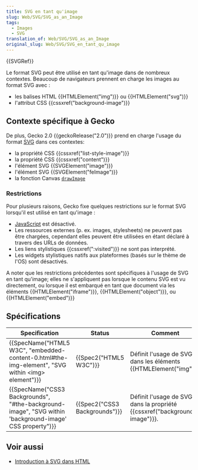 ```yaml
---
title: SVG en tant qu'image
slug: Web/SVG/SVG_as_an_Image
tags:
  - Images
  - SVG
translation_of: Web/SVG/SVG_as_an_Image
original_slug: Web/SVG/SVG_en_tant_qu_image
---
```

{{SVGRef}}

Le format SVG peut être utilisé en tant qu'image dans de nombreux contextes. Beaucoup de navigateurs prennent en charge les images au format SVG avec :

- les balises HTML {{HTMLElement("img")}} ou {{HTMLElement("svg")}}
- l'attribut CSS {{cssxref("background-image")}}

## Contexte spécifique à Gecko

De plus, Gecko 2.0 {{geckoRelease("2.0")}} prend en charge l'usage du format [SVG](/fr/docs/SVG) dans ces contextes:

- la propriété CSS {{cssxref("list-style-image")}}
- la propriété CSS {{cssxref("content")}}
- l'élément SVG {{SVGElement("image")}}
- l'élément SVG {{SVGElement("feImage")}}
- la fonction Canvas [`drawImage`](/fr/docs/HTML/Canvas/Tutorial/Using_images#drawImage)

### Restrictions

Pour plusieurs raisons, Gecko fixe quelques restrictions sur le format SVG lorsqu'il est utilisé en tant qu'image :

- [JavaScript](/fr/docs/Web/JavaScript "JavaScript") est désactivé.
- Les ressources externes (p. ex. images, stylesheets) ne peuvent pas être chargées, cependant elles peuvent être utilisées en étant déclaré à travers des URLs de données.
- Les liens stylistiques {{cssxref(":visited")}}  ne sont pas interprété.
- Les widgets stylistiques natifs aux plateformes (basés sur le thème de l'OS) sont désactivés.

A noter que les restrictions précédentes sont spécifiques à l'usage de SVG en tant qu'image; elles ne s'appliquent pas lorsque le contenu SVG est vu directement, ou lorsque il est embarqué en tant que document via les éléments {{HTMLElement("iframe")}}, {{HTMLElement("object")}}, ou {{HTMLElement("embed")}}

## Spécifications

| Specification                                                                                                                            | Status                                   | Comment                                                                            |
| ---------------------------------------------------------------------------------------------------------------------------------------- | ---------------------------------------- | ---------------------------------------------------------------------------------- |
| {{SpecName("HTML5 W3C", "embedded-content-0.html#the-img-element", "SVG within &lt;img&gt; element")}} | {{Spec2("HTML5 W3C")}}             | Définit l'usage de SVG dans les éléments {{HTMLElement("img")}}.             |
| {{SpecName("CSS3 Backgrounds", "#the-background-image", "SVG within 'background-image' CSS property")}} | {{Spec2("CSS3 Backgrounds")}} | Définit l'usage de SVG dans la propriété {{cssxref("background-image")}}. |

## Voir aussi

- [Introduction à SVG dans HTML](/fr/docs/Introduction_à_SVG_dans_HTML)
